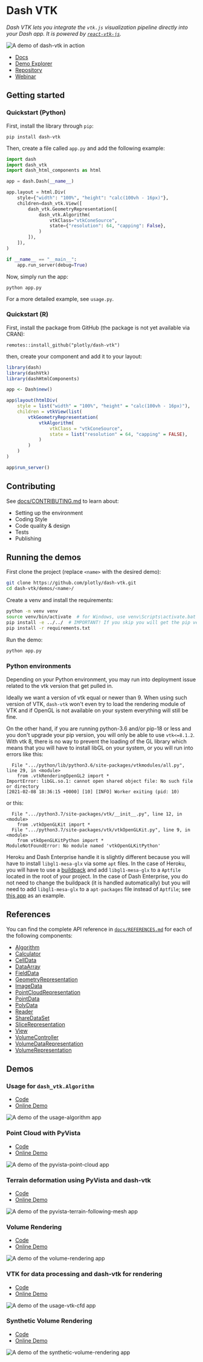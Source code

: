 # Dash VTK

*Dash VTK lets you integrate the `vtk.js` visualization pipeline directly into your Dash app. It is powered by [`react-vtk-js`](https://github.com/Kitware/react-vtk-js/).*

![A demo of dash-vtk in action](https://github.com/plotly/dash-vtk/blob/master/docs/images/vtk-demo.gif?raw=true)

* [Docs](https://github.com/plotly/dash-vtk/tree/master/docs)
* [Demo Explorer](https://dash-gallery.plotly.host/dash-vtk-explorer/)
* [Repository](https://github.com/plotly/dash-vtk)
* [Webinar](https://go.plotly.com/dash-vtk)

## Getting started

### Quickstart (Python)

First, install the library through `pip`:
```
pip install dash-vtk
```

Then, create a file called `app.py` and add the following example:

```python
import dash
import dash_vtk
import dash_html_components as html

app = dash.Dash(__name__)

app.layout = html.Div(
    style={"width": "100%", "height": "calc(100vh - 16px)"},
    children=dash_vtk.View([
        dash_vtk.GeometryRepresentation([
            dash_vtk.Algorithm(
                vtkClass="vtkConeSource",
                state={"resolution": 64, "capping": False},
            )
        ]),
    ]),
)

if __name__ == "__main__":
    app.run_server(debug=True)
```

Now, simply run the app:
```
python app.py
```

For a more detailed example, see `usage.py`.

### Quickstart (R)

First, install the package from GitHub (the package is not yet available via CRAN):
```
remotes::install_github("plotly/dash-vtk")
```

then, create your component and add it to your layout:

```r
library(dash)
library(dashVtk)
library(dashHtmlComponents)

app <- Dash$new()

app$layout(htmlDiv(
    style = list("width" = "100%", "height" = "calc(100vh - 16px)"),
    children = vtkView(list(
        vtkGeometryRepresentation(
            vtkAlgorithm(
                vtkClass = "vtkConeSource",
                state = list("resolution" = 64, "capping" = FALSE),
            )
        )
    )
)

app$run_server()
```
## Contributing

See [docs/CONTRIBUTING.md](./docs/CONTRIBUTING.md) to learn about:

* Setting up the environment
* Coding Style
* Code quality & design
* Tests
* Publishing


## Running the demos

First clone the project (replace `<name>` with the desired demo):

``` bash
git clone https://github.com/plotly/dash-vtk.git
cd dash-vtk/demos/<name>/
```

Create a venv and install the requirements:
```bash
python -m venv venv
source venv/bin/activate  # for Windows, use venv\Scripts\activate.bat
pip install -e ../../  # IMPORTANT! If you skip you will get the pip version of dash-vtk
pip install -r requirements.txt
```

Run the demo:
```bash
python app.py
```

### Python environments

Depending on your Python environment, you may run into deployment issue related to the vtk version that get pulled in.

Ideally we want a version of vtk equal or newer than 9. When using such version of VTK, `dash-vtk` won't even try to load the rendering module of VTK and if OpenGL is not available on your system everything will still be fine.

On the other hand, if you are running python-3.6 and/or pip-18 or less and you don't upgrade your pip version, you will only be able to use `vtk<=8.1.2`. With vtk 8, there is no way to prevent the loading of the GL library which means that you will have to install libGL on your system, or you will run into errors like this:

```
  File ".../python/lib/python3.6/site-packages/vtkmodules/all.py", line 29, in <module>
    from .vtkRenderingOpenGL2 import *
ImportError: libGL.so.1: cannot open shared object file: No such file or directory
[2021-02-08 18:36:15 +0000] [10] [INFO] Worker exiting (pid: 10)
```

or this:
```
  File ".../python3.7/site-packages/vtk/__init__.py", line 12, in <module>
    from .vtkOpenGLKit import *
  File ".../python3.7/site-packages/vtk/vtkOpenGLKit.py", line 9, in <module>
    from vtkOpenGLKitPython import *
ModuleNotFoundError: No module named 'vtkOpenGLKitPython'
```

Heroku and Dash Enterprise handle it is slightly different because you will have to install `libgl1-mesa-glx` via some `apt` files. In the case of Heroku, you will have to use a [buildpack](https://elements.heroku.com/buildpacks/heroku/heroku-buildpack-apt) and add `libgl1-mesa-glx` to a `Aptfile` located in the root of your project. In the case of Dash Enterprise, you do not need to change the buildpack (it is handled automatically) but you will need to add `libgl1-mesa-glx` to a `apt-packages` file instead of `Aptfile`; see [this app](https://github.com/plotly/dash-sample-apps/blob/master/apps/dash-vtk-explorer/apt-packages) as an example.

## References

You can find the complete API reference in [`docs/REFERENCES.md`](https://github.com/plotly/dash-vtk/blob/master/docs/REFERENCES.md) for each of the following components:
- [Algorithm](https://github.com/plotly/dash-vtk/blob/master/docs/REFERENCES.md#Algorithm)
- [Calculator](https://github.com/plotly/dash-vtk/blob/master/docs/REFERENCES.md#Calculator)
- [CellData](https://github.com/plotly/dash-vtk/blob/master/docs/REFERENCES.md#CellData)
- [DataArray](https://github.com/plotly/dash-vtk/blob/master/docs/REFERENCES.md#DataArray)
- [FieldData](https://github.com/plotly/dash-vtk/blob/master/docs/REFERENCES.md#FieldData)
- [GeometryRepresentation](https://github.com/plotly/dash-vtk/blob/master/docs/REFERENCES.md#GeometryRepresentation)
- [ImageData](https://github.com/plotly/dash-vtk/blob/master/docs/REFERENCES.md#ImageData)
- [PointCloudRepresentation](https://github.com/plotly/dash-vtk/blob/master/docs/REFERENCES.md#PointCloudRepresentation)
- [PointData](https://github.com/plotly/dash-vtk/blob/master/docs/REFERENCES.md#PointData)
- [PolyData](https://github.com/plotly/dash-vtk/blob/master/docs/REFERENCES.md#PolyData)
- [Reader](https://github.com/plotly/dash-vtk/blob/master/docs/REFERENCES.md#Reader)
- [ShareDataSet](https://github.com/plotly/dash-vtk/blob/master/docs/REFERENCES.md#ShareDataSet)
- [SliceRepresentation](https://github.com/plotly/dash-vtk/blob/master/docs/REFERENCES.md#SliceRepresentation)
- [View](https://github.com/plotly/dash-vtk/blob/master/docs/REFERENCES.md#View)
- [VolumeController](https://github.com/plotly/dash-vtk/blob/master/docs/REFERENCES.md#VolumeController)
- [VolumeDataRepresentation](https://github.com/plotly/dash-vtk/blob/master/docs/REFERENCES.md#VolumeDataRepresentation)
- [VolumeRepresentation](https://github.com/plotly/dash-vtk/blob/master/docs/REFERENCES.md#VolumeRepresentation)


## Demos

### Usage for `dash_vtk.Algorithm`

* [Code](https://github.com/plotly/dash-vtk/tree/master/demos/usage-algorithm)
* [Online Demo](https://dash-gallery.plotly.host/dash-vtk-explorer/usage-algorithm)

![A demo of the usage-algorithm app](https://github.com/plotly/dash-vtk/blob/master/demos/usage-algorithm/demo.jpg?raw=true)

### Point Cloud with PyVista

* [Code](https://github.com/plotly/dash-vtk/tree/master/demos/pyvista-point-cloud)
* [Online Demo](https://dash-gallery.plotly.host/dash-vtk-explorer/pyvista-point-cloud)

![A demo of the pyvista-point-cloud app](https://github.com/plotly/dash-vtk/blob/master/demos/pyvista-point-cloud/demo.jpg?raw=true)


### Terrain deformation using PyVista and dash-vtk

* [Code](https://github.com/plotly/dash-vtk/tree/master/demos/pyvista-terrain-following-mesh)
* [Online Demo](https://dash-gallery.plotly.host/dash-vtk-explorer/pyvista-terrain-following-mesh)

![A demo of the pyvista-terrain-following-mesh app](https://github.com/plotly/dash-vtk/blob/master/demos/pyvista-terrain-following-mesh/demo.jpg?raw=true)


### Volume Rendering

* [Code](https://github.com/plotly/dash-vtk/tree/master/demos/volume-rendering)
* [Online Demo](https://dash-gallery.plotly.host/dash-vtk-explorer/volume-rendering)

![A demo of the volume-rendering app](https://github.com/plotly/dash-vtk/blob/master/demos/volume-rendering/demo.jpg?raw=true)

### VTK for data processing and dash-vtk for rendering

* [Code](https://github.com/plotly/dash-vtk/tree/master/demos/usage-vtk-cfd)
* [Online Demo](https://dash-gallery.plotly.host/dash-vtk-explorer/usage-vtk-cfd)

![A demo of the usage-vtk-cfd app](https://github.com/plotly/dash-vtk/blob/master/demos/usage-vtk-cfd/demo.jpg?raw=true)

### Synthetic Volume Rendering

* [Code](https://github.com/plotly/dash-vtk/tree/master/demos/synthetic-volume-rendering)
* [Online Demo](https://dash-gallery.plotly.host/dash-vtk-explorer/synthetic-volume-rendering)

![A demo of the synthetic-volume-rendering app](https://github.com/plotly/dash-vtk/blob/master/demos/synthetic-volume-rendering/demo.jpg?raw=true)
